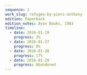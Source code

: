 ```yaml
---
sequence: 1
work_slug: refugee-by-piers-anthony
edition: Paperback
edition_notes: Avon Books, 1983
timeline:
  - date: 2016-01-19
    progress: 2%
  - date: 2016-01-27
    progress: 8%
  - date: 2016-01-28
    progress: 17%
  - date: 2016-01-29
    progress: Abandoned
---
```

